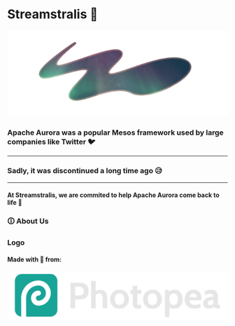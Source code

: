 # Streamstralis 🌊

<img src="static/logo.png">

### Apache Aurora was a popular Mesos framework used by large companies like Twitter 🐦

<hr>

### Sadly, it was discontinued a long time ago 😥

<hr>

#### At Streamstralis, we are commited to help Apache Aurora come back to life 💚

### 🛈 About Us

### Logo

#### **Made** with 💙 from:

<img src="static/photopea.svg">
